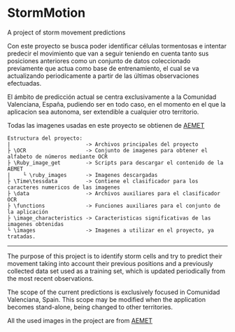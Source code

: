 # StormMotion
A project of storm movement predictions

Con este proyecto se busca poder identificar células tormentosas e intentar predecir el movimiento que van a seguir teniendo en cuenta tanto sus posiciones anteriores como un conjunto de datos coleccionado previamente que actua como base de entrenamiento, el cual se va actualizando periodicamente a partir de las últimas observaciones efectuadas.

El ámbito de predicción actual se centra exclusivamente a la Comunidad Valenciana, España, pudiendo ser en todo caso, en el momento en el que la aplicacion sea autonoma, ser extendible a cualquier otro territorio.

Todas las imagenes usadas en este proyecto se obtienen de [AEMET](http://www.aemet.es/es)
```
Estructura del proyecto:
|                        -> Archivos principales del proyecto
├ \OCR                   -> Conjunto de imagenes para obtener el alfabeto de números mediante OCR
├ \Ruby_image_get        -> Scripts para descargar el contenido de la AEMET
|    └ \ruby_images      -> Imagenes descargadas
├ \Time\tessdata         -> Contiene el clasificador para los caracteres numericos de las imagenes
├ \data                  -> Archivos auxiliares para el clasificador OCR
├ \functions             -> Funciones auxiliares para el conjunto de la aplicación
├ \image_characteristics -> Caracteristicas significativas de las imagenes obtenidas
└ \images                -> Imagenes a utilizar en el proyecto, ya tratadas.
```
----
The purpose of this project is to identify storm cells and try to predict their movement taking into account their previous positions and a previously collected data set used as a training set, which is updated periodically from the most recent observations.

The scope of the current predictions is exclusively focused in Comunidad Valenciana, Spain. This scope may be modified when the application becomes stand-alone, being changed to other territories.

All the used images in the project are from [AEMET](http://www.aemet.es/es)
